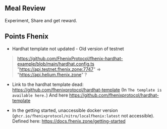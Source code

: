 

## Meal Review

Experiment, Share and get reward.




## Points Fhenix

- Hardhat template not updated - Old version of testnet 
> https://github.com/FhenixProtocol/fhenix-hardhat-example/blob/main/hardhat.config.ts
> "https://api.testnet.fhenix.zone:7747" => "https://api.helium.fhenix.zone" ?

- Link to the hardhat template dead: https://github.com/fhenixprotocol/hardhat-template (In `The template is available here.`) And here https://github.com/fhenixprotocol/hardhat-template

- In the getting started, unaccessible docker version (`ghcr.io/fhenixprotocol/nitro/localfhenix:latest` not accessible). Defined here: https://docs.fhenix.zone/getting-started




